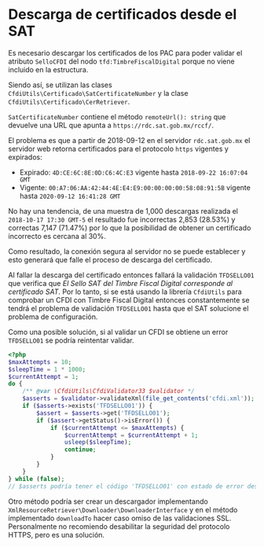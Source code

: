 # Descarga de certificados desde el SAT

Es necesario descargar los certificados de los PAC para poder validar el atributo `SelloCFDI`
del nodo `tfd:TimbreFiscalDigital` porque no viene incluido en la estructura.

Siendo así, se utilizan las clases `CfdiUtils\Certificado\SatCertificateNumber` y la clase `CfdiUtils\Certificado\CerRetriever`.

`SatCertificateNumber` contiene el método `remoteUrl(): string` que devuelve una URL que apunta a `https://rdc.sat.gob.mx/rccf/`.

El problema es que a partir de 2018-09-12 en el servidor `rdc.sat.gob.mx` el servidor web retorna certificados
para el protocolo `https` vigentes y expirados:

- Expirado: `4D:CE:6C:8E:0D:C6:4C:E3` vigente hasta `2018-09-22 16:07:04 GMT`
- Vigente: `00:A7:06:AA:42:44:4E:E4:E9:00:00:00:00:58:08:91:5B` vigente hasta `2020-09-12 16:41:28 GMT`

No hay una tendencia, de una muestra de 1,000 descargas realizada el `2018-10-17 17:30 GMT-5` el resultado fue
incorrectas 2,853 (28.53%) y correctas 7,147 (71.47%) por lo que la posibilidad de obtener un certificado incorrecto
es cercana al 30%.

Como resultado, la conexión segura al servidor no se puede establecer y esto generará que falle
el proceso de descarga del certificado.

Al fallar la descarga del certificado entonces fallará la validación `TFDSELLO01` que verifica que
*El Sello SAT del Timbre Fiscal Digital corresponde al certificado SAT*. Por lo tanto, si se está usando
la librería `CfdiUtils` para comprobar un CFDI con Timbre Fiscal Digital entonces constantemente se tendrá
el problema de validación `TFDSELLO01` hasta que el SAT solucione el problema de configuración.

Como una posible solución, si al validar un CFDI se obtiene un error `TFDSELLO01` se podría reintentar validar.

```php
<?php
$maxAttempts = 10;
$sleepTime = 1 * 1000;
$currentAttempt = 1;
do {
    /** @var \CfdiUtils\CfdiValidator33 $validator */
    $asserts = $validator->validateXml(file_get_contents('cfdi.xml'));
    if ($asserts->exists('TFDSELLO01')) {
        $assert = $asserts->get('TFDSELLO01');
        if ($assert->getStatus()->isError()) {
            if ($currentAttempt <= $maxAttempts) {
                $currentAttempt = $currentAttempt + 1;
                usleep($sleepTime);
                continue;
            }
        }
    }
} while (false);
// $asserts podría tener el código 'TFDSELLO01' con estado de error después de haberlo intentado 10 veces
```

Otro método podría ser crear un descargador implementando `XmlResourceRetriever\Downloader\DownloaderInterface`
y en el método implementado `downloadTo` hacer caso omiso de las validaciones SSL.
Personalmente no recomiendo desabilitar la seguridad del protocolo HTTPS, pero es una solución.
